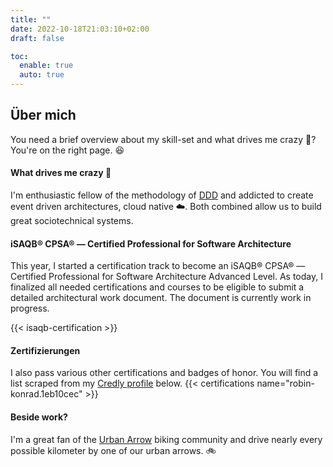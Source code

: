 ```yaml
---
title: ""
date: 2022-10-18T21:03:10+02:00
draft: false

toc:
  enable: true
  auto: true
---
```


## Über mich

You need a brief overview about my skill-set and what drives me crazy :clown_face:? You're on the right page. :satisfied:

#### What drives me crazy :clown_face:
I'm enthusiastic fellow of the methodology of [DDD](https://github.com/ddd-crew) and addicted to create event driven architectures, cloud native :cloud:. Both combined allow us to build great sociotechnical systems.

#### iSAQB® CPSA® — Certified Professional for Software Architecture 
This year, I started a certification track to become an iSAQB® CPSA® — Certified Professional for Software Architecture Advanced Level. As today, I finalized all needed certifications and courses to be eligible to submit a detailed architectural work document. The document is currently work in progress.

{{< isaqb-certification >}}

#### Zertifizierungen
I also pass various other certifications and badges of honor. You will find a list scraped from my [Credly profile](https://www.credly.com/users/robin-konrad.1eb10cec/badges) below.
{{< certifications name="robin-konrad.1eb10cec" >}}

#### Beside work? 
I'm a great fan of the [Urban Arrow](https://urbanarrow.com/family-bikes/) biking community and drive nearly every possible kilometer by one of our urban arrows. :bike: 